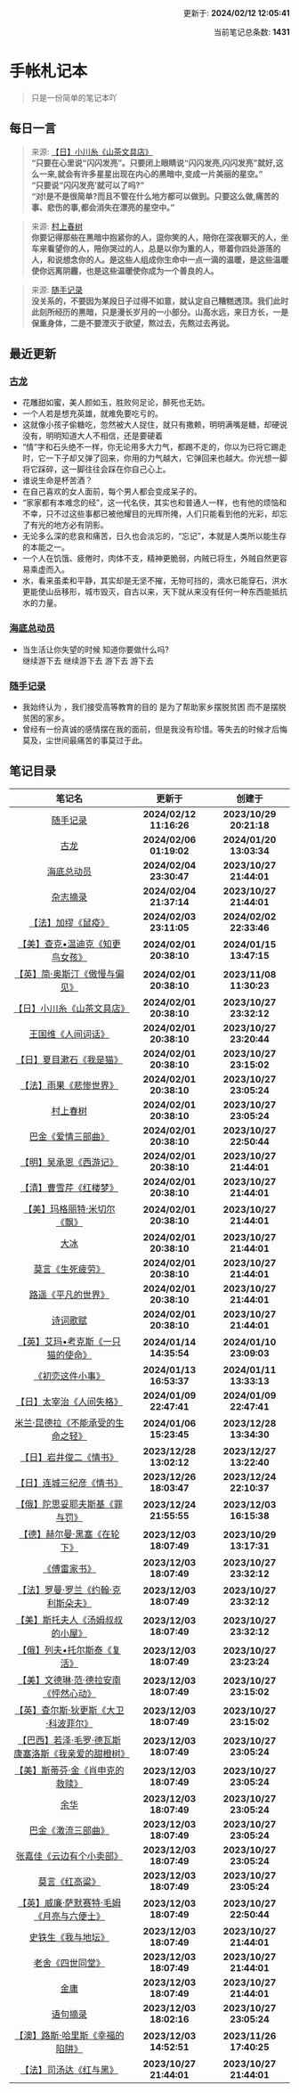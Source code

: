 <p align="right">更新于: <b>2024/02/12 12:05:41</b></p><p align="right">当前笔记总条数: <b>1431</b></p>

# 手帐札记本
> 只是一份简单的笔记本吖

## 每日一言
> 来源: [【日】小川糸《山茶文具店》](图书笔记/【日】小川糸《山茶文具店》.md)<br>**“只要在心里说“闪闪发亮”。只要闭上眼睛说“闪闪发亮,闪闪发亮”就好,这么一来,就会有许多星星出现在内心的黑暗中,变成一片美丽的星空。”<br>“只要说“闪闪发亮’就可以了吗?”<br>“对!是不是很简单?而且不管在什么地方都可以做到。只要这么做,痛苦的事、悲伤的事,都会消失在漂亮的星空中。”**

> 来源: [村上春树](图书笔记/村上春树.md)<br>**你要记得那些在黑暗中抱紧你的人，逗你笑的人，陪你在深夜聊天的人，坐车来看望你的人，陪你哭过的人，总是以你为重的人，带着你四处游荡的人，和说想念你的人。是这些人组成你生命中一点一滴的温暖，是这些温暖使你远离阴霾，也是这些温暖使你成为一个善良的人。**

> 来源: [随手记录](随手记录.md)<br>**没关系的，不要因为某段日子过得不如意，就认定自己糟糕透顶。我们此时此刻所经历的黑暗，只是漫长岁月的一小部分。山高水远，来日方长，一是保重身体，二是不要湮灭于欲望，熬过去，先熬过去再说。**


## 最近更新
### [古龙](图书笔记/古龙.md)
- 花雕甜如蜜，美人颜如玉，胜败何足论，醉死也无妨。
- 一个人若是想充英雄，就难免要吃亏的。
- 这就像小孩子偷糖吃，忽然被大人捉住，就只有撒赖，明明满嘴是糖，却硬说没有，明明知道大人不相信，还是要硬着
- “情”字和石头绝不一样，你无论用多大力气，都踢不走的，你以为已将它踢走时，它一下子却又弹了回来，你用的力气越大，它弹回来也越大。你光想一脚将它踩碎，这一脚往往会踩在你自己心上。
- 谁说生命是杯苦酒？
- 在自己喜欢的女人面前，每个男人都会变成呆子的。
- “家家都有本难念的经”，这一代名侠，其实也和普通人一样，也有他的烦恼和不幸，只不过这些事都已被他耀目的光辉所掩，人们只能看到他的光彩，却忘了有光的地方必有阴影。
- 无论多么深的悲哀和痛苦，日久也会淡忘的，“忘记”，本就是人类所以能生存的本能之一。
- 一个人在饥饿、疲倦时，肉体不支，精神更脆弱，内贼已将生，外贼自然更容易乘虚而入。
- 水，看来虽柔和平静，其实却是无坚不摧，无物可挡的，滴水已能穿石，洪水更能使山岳移形，城市毁灭，自古以来，天下就从来没有任何一种东西能抵抗水的力量。

### [海底总动员](影视笔记/海底总动员.md)
- 当生活让你失望的时候  知道你要做什么吗?<br>继续游下去 继续游下去  游下去  游下去

### [随手记录](随手记录.md)
- 我始终认为 ，我们接受高等教育的目的 是为了帮助家乡摆脱贫困 而不是摆脱贫困的家乡。
- 曾经有一份真诚的感情摆在我的面前，但是我没有珍惜。等失去的时候才后悔莫及，尘世间最痛苦的事莫过于此。

## 笔记目录
| 笔记名 | 更新于 | 创建于 |
| :---: | :---: | :---: |
| [随手记录](随手记录.md) | **2024/02/12 11:16:26** | **2023/10/29 20:21:18** |
| [古龙](图书笔记/古龙.md) | **2024/02/06 01:19:02** | **2024/01/20 13:03:34** |
| [海底总动员](影视笔记/海底总动员.md) | **2024/02/04 23:30:47** | **2023/10/27 21:44:01** |
| [杂志摘录](杂志摘录.md) | **2024/02/04 21:37:14** | **2023/10/27 21:44:01** |
| [【法】加缪《鼠疫》](图书笔记/【法】加缪《鼠疫》.md) | **2024/02/03 23:11:05** | **2024/02/02 22:33:46** |
| [【美】查克•温迪克《知更鸟女孩》](图书笔记/【美】查克•温迪克《知更鸟女孩》.md) | **2024/02/01 20:38:10** | **2024/01/15 13:47:15** |
| [【英】简·奥斯汀《傲慢与偏见》](图书笔记/【英】简·奥斯汀《傲慢与偏见》.md) | **2024/02/01 20:38:10** | **2023/11/08 11:30:23** |
| [【日】小川糸《山茶文具店》](图书笔记/【日】小川糸《山茶文具店》.md) | **2024/02/01 20:38:10** | **2023/10/27 23:32:12** |
| [王国维《人间词话》](图书笔记/王国维《人间词话》.md) | **2024/02/01 20:38:10** | **2023/10/27 23:20:44** |
| [【日】夏目漱石《我是猫》](图书笔记/【日】夏目漱石《我是猫》.md) | **2024/02/01 20:38:10** | **2023/10/27 23:15:02** |
| [【法】雨果《悲惨世界》](图书笔记/【法】雨果《悲惨世界》.md) | **2024/02/01 20:38:10** | **2023/10/27 23:05:24** |
| [村上春树](图书笔记/村上春树.md) | **2024/02/01 20:38:10** | **2023/10/27 23:05:24** |
| [巴金《爱情三部曲》](图书笔记/巴金《爱情三部曲》.md) | **2024/02/01 20:38:10** | **2023/10/27 22:50:44** |
| [【明】吴承恩《西游记》](图书笔记/【明】吴承恩《西游记》.md) | **2024/02/01 20:38:10** | **2023/10/27 21:44:01** |
| [【清】曹雪芹《红楼梦》](图书笔记/【清】曹雪芹《红楼梦》.md) | **2024/02/01 20:38:10** | **2023/10/27 21:44:01** |
| [【美】玛格丽特·米切尔《飘》](图书笔记/【美】玛格丽特·米切尔《飘》.md) | **2024/02/01 20:38:10** | **2023/10/27 21:44:01** |
| [大冰](图书笔记/大冰.md) | **2024/02/01 20:38:10** | **2023/10/27 21:44:01** |
| [莫言《生死疲劳》](图书笔记/莫言《生死疲劳》.md) | **2024/02/01 20:38:10** | **2023/10/27 21:44:01** |
| [路遥《平凡的世界》](图书笔记/路遥《平凡的世界》.md) | **2024/02/01 20:38:10** | **2023/10/27 21:44:01** |
| [诗词歌赋](诗词歌赋.md) | **2024/02/01 20:38:10** | **2023/10/27 21:44:01** |
| [【英】艾玛•考克斯《一只猫的使命》](图书笔记/【英】艾玛•考克斯《一只猫的使命》.md) | **2024/01/14 14:35:54** | **2024/01/10 23:09:03** |
| [《初恋这件小事》](图书笔记/《初恋这件小事》.md) | **2024/01/13 16:53:37** | **2024/01/11 13:33:13** |
| [【日】太宰治《人间失格》](图书笔记/【日】太宰治《人间失格》.md) | **2024/01/09 22:47:41** | **2024/01/09 22:47:41** |
| [米兰·昆德拉《不能承受的生命之轻》](图书笔记/米兰·昆德拉《不能承受的生命之轻》.md) | **2024/01/06 15:23:45** | **2023/12/28 13:34:30** |
| [【日】岩井俊二《情书》](图书笔记/【日】岩井俊二《情书》.md) | **2023/12/28 13:02:12** | **2023/12/27 13:22:40** |
| [【日】连城三纪彦《情书》](图书笔记/【日】连城三纪彦《情书》.md) | **2023/12/26 18:03:47** | **2023/12/24 22:10:37** |
| [【俄】陀思妥耶夫斯基《罪与罚》](图书笔记/【俄】陀思妥耶夫斯基《罪与罚》.md) | **2023/12/24 21:55:55** | **2023/12/03 16:15:38** |
| [【德】赫尔曼·黑塞《在轮下》](图书笔记/【德】赫尔曼·黑塞《在轮下》.md) | **2023/12/03 18:07:49** | **2023/10/29 13:17:31** |
| [《傅雷家书》](图书笔记/《傅雷家书》.md) | **2023/12/03 18:07:49** | **2023/10/27 23:32:12** |
| [【法】罗曼·罗兰《约翰·克利斯朵夫》](图书笔记/【法】罗曼·罗兰《约翰·克利斯朵夫》.md) | **2023/12/03 18:07:49** | **2023/10/27 23:32:12** |
| [【美】斯托夫人《汤姆叔叔的小屋》](图书笔记/【美】斯托夫人《汤姆叔叔的小屋》.md) | **2023/12/03 18:07:49** | **2023/10/27 23:32:12** |
| [【俄】列夫•托尔斯泰《复活》](图书笔记/【俄】列夫•托尔斯泰《复活》.md) | **2023/12/03 18:07:49** | **2023/10/27 23:23:24** |
| [【美】文德琳·范·德拉安南《怦然心动》](图书笔记/【美】文德琳·范·德拉安南《怦然心动》.md) | **2023/12/03 18:07:49** | **2023/10/27 23:15:02** |
| [【英】查尔斯·狄更斯《大卫·科波菲尔》](图书笔记/【英】查尔斯·狄更斯《大卫·科波菲尔》.md) | **2023/12/03 18:07:49** | **2023/10/27 23:15:02** |
| [【巴西】若泽·毛罗·德瓦斯康塞洛斯《我亲爱的甜橙树》](图书笔记/【巴西】若泽·毛罗·德瓦斯康塞洛斯《我亲爱的甜橙树》.md) | **2023/12/03 18:07:49** | **2023/10/27 23:05:24** |
| [【美】斯蒂芬·金《肖申克的救赎》](图书笔记/【美】斯蒂芬·金《肖申克的救赎》.md) | **2023/12/03 18:07:49** | **2023/10/27 23:05:24** |
| [余华](图书笔记/余华.md) | **2023/12/03 18:07:49** | **2023/10/27 23:05:24** |
| [巴金《激流三部曲》](图书笔记/巴金《激流三部曲》.md) | **2023/12/03 18:07:49** | **2023/10/27 23:05:24** |
| [张嘉佳《云边有个小卖部》](图书笔记/张嘉佳《云边有个小卖部》.md) | **2023/12/03 18:07:49** | **2023/10/27 23:05:24** |
| [莫言《红高粱》](图书笔记/莫言《红高粱》.md) | **2023/12/03 18:07:49** | **2023/10/27 23:05:24** |
| [【英】威廉·萨默赛特·毛姆《月亮与六便士》](图书笔记/【英】威廉·萨默赛特·毛姆《月亮与六便士》.md) | **2023/12/03 18:07:49** | **2023/10/27 22:50:44** |
| [史铁生《我与地坛》](图书笔记/史铁生《我与地坛》.md) | **2023/12/03 18:07:49** | **2023/10/27 21:44:01** |
| [老舍《四世同堂》](图书笔记/老舍《四世同堂》.md) | **2023/12/03 18:07:49** | **2023/10/27 21:44:01** |
| [金庸](图书笔记/金庸.md) | **2023/12/03 18:07:49** | **2023/10/27 21:44:01** |
| [语句摘录](新闻笔记/语句摘录.md) | **2023/12/03 18:02:16** | **2023/10/27 23:05:24** |
| [【澳】路斯·哈里斯《幸福的陷阱》](图书笔记/【澳】路斯·哈里斯《幸福的陷阱》.md) | **2023/12/03 14:52:51** | **2023/11/26 17:40:25** |
| [【法】司汤达《红与黑》](图书笔记/【法】司汤达《红与黑》.md) | **2023/10/27 21:44:01** | **2023/10/27 21:44:01** |

